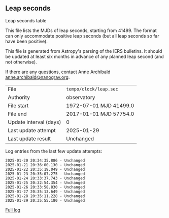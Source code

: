 
## Leap seconds

Leap seconds table

This file lists the MJDs of leap seconds, starting from 41499.
The format can only accommodate positive leap seconds (but all
leap seconds so far have been positive).

This file is generated from Astropy's parsing of the IERS
bulletins. It should be updated at least six months in advance
of any planned leap second (and not otherwise).

If there are any questions, contact Anne Archibald
<anne.archibald@nanograv.org>.

|     |     |
|:--- |:--- |
| File | `tempo/clock/leap.sec` |
| Authority | observatory |
| File start | 1972-07-01 MJD 41499.0 |
| File end | 2017-01-01 MJD 57754.0 |
| Update interval (days) | 0 |
| Last update attempt | 2025-01-29 |
| Last update result | Unchanged |

Log entries from the last few update attempts:
```
2025-01-20 20:34:35.886 - Unchanged
2025-01-21 20:36:00.130 - Unchanged
2025-01-22 20:35:19.049 - Unchanged
2025-01-23 20:35:07.275 - Unchanged
2025-01-24 20:33:37.743 - Unchanged
2025-01-25 20:32:54.354 - Unchanged
2025-01-26 20:33:58.830 - Unchanged
2025-01-27 20:35:13.649 - Unchanged
2025-01-28 20:35:11.228 - Unchanged
2025-01-29 20:35:55.180 - Unchanged
```
[Full log](https://raw.githubusercontent.com/ipta/pulsar-clock-corrections/main/log/tempo/clock/leap.sec.log)
